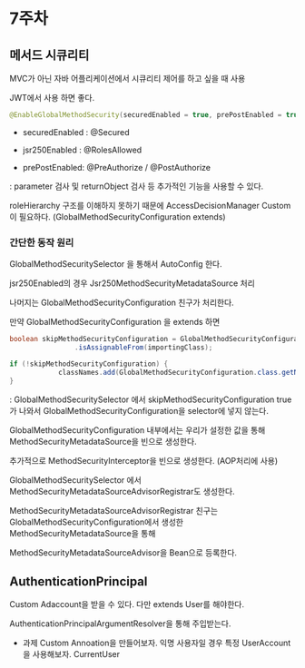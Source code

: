 # 7주차 

## 메서드 시큐리티 

MVC가 아닌 자바 어플리케이션에서 시큐리티 제어를 하고 싶을 때 사용 

JWT에서 사용 하면 좋다. 

~~~Java
@EnableGlobalMethodSecurity(securedEnabled = true, prePostEnabled = true, jsr250Enabled = true)
~~~

- securedEnabled : @Secured

- jsr250Enabled : @RolesAllowed

- prePostEnabled: @PreAuthorize / @PostAuthorize 

: parameter 검사 및 returnObject 검사 등 추가적인 기능을 사용할 수 있다. 

roleHierarchy 구조를 이해하지 못하기 때문에 AccessDecisionManager Custom이 필요하다. (GlobalMethodSecurityConfiguration extends)

### 간단한 동작 원리 

GlobalMethodSecuritySelector 을 통해서 AutoConfig 한다.

jsr250Enabled의 경우 Jsr250MethodSecurityMetadataSource 처리 

나머지는 GlobalMethodSecurityConfiguration 친구가 처리한다.

만약 GlobalMethodSecurityConfiguration 을 extends 하면 

~~~java
boolean skipMethodSecurityConfiguration = GlobalMethodSecurityConfiguration.class
				.isAssignableFrom(importingClass);

if (!skipMethodSecurityConfiguration) {
			classNames.add(GlobalMethodSecurityConfiguration.class.getName());
}
~~~
: GlobalMethodSecuritySelector 에서 skipMethodSecurityConfiguration true가 나와서 GlobalMethodSecurityConfiguration을 selector에 넣지 않는다.


GlobalMethodSecurityConfiguration 내부에서는 우리가 설정한 값을 통해 MethodSecurityMetadataSource을 빈으로 생성한다.

추가적으로 MethodSecurityInterceptor을 빈으로 생성한다. (AOP처리에 사용)

GlobalMethodSecuritySelector 에서 MethodSecurityMetadataSourceAdvisorRegistrar도 생성한다.

MethodSecurityMetadataSourceAdvisorRegistrar 친구는 GlobalMethodSecurityConfiguration에서 생성한 MethodSecurityMetadataSource을 통해


MethodSecurityMetadataSourceAdvisor을 Bean으로 등록한다.



## AuthenticationPrincipal

Custom Adaccount을 받을 수 있다. 다만 extends User를 해야한다.

AuthenticationPrincipalArgumentResolver을 통해 주입받는다. 

- 과제 Custom Annoation을 만들어보자. 익명 사용자일 경우 특정 UserAccount을 사용해보자. CurrentUser



